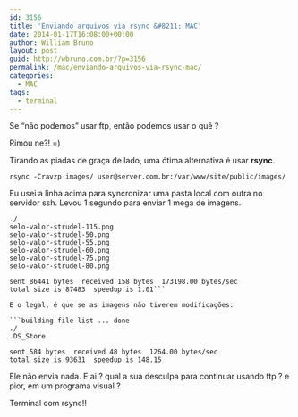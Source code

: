 ```yaml
---
id: 3156
title: 'Enviando arquivos via rsync &#8211; MAC'
date: 2014-01-17T16:08:00+00:00
author: William Bruno
layout: post
guid: http://wbruno.com.br/?p=3156
permalink: /mac/enviando-arquivos-via-rsync-mac/
categories:
  - MAC
tags:
  - terminal
---
```

Se &#8220;não podemos&#8221; usar ftp, então podemos usar o quê ?
  
Rimou ne?! =)

Tirando as piadas de graça de lado, uma ótima alternativa é usar **rsync**.

```rsync -Cravzp images/ user@server.com.br:/var/www/site/public/images/```

Eu usei a linha acima para syncronizar uma pasta local com outra no servidor ssh. Levou 1 segundo para enviar 1 mega de imagens.

```building file list ... done
./
selo-valor-strudel-115.png
selo-valor-strudel-50.png
selo-valor-strudel-55.png
selo-valor-strudel-60.png
selo-valor-strudel-75.png
selo-valor-strudel-80.png

sent 86441 bytes  received 158 bytes  173198.00 bytes/sec
total size is 87483  speedup is 1.01```

E o legal, é que se as imagens não tiverem modificações:

```building file list ... done
./
.DS_Store

sent 584 bytes  received 48 bytes  1264.00 bytes/sec
total size is 93631  speedup is 148.15
```

Ele não envia nada. E ai ? qual a sua desculpa para continuar usando ftp ? e pior, em um programa visual ?

Terminal com rsync!!